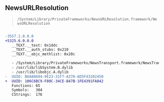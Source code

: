 ## NewsURLResolution

> `/System/Library/PrivateFrameworks/NewsURLResolution.framework/NewsURLResolution`

```diff

-3557.1.0.0.0
+5325.6.0.0.0
   __TEXT.__text: 0x1ddc
   __TEXT.__auth_stubs: 0x210
   __TEXT.__objc_methlist: 0x20c

   - /System/Library/PrivateFrameworks/NewsTransport.framework/NewsTransport
   - /usr/lib/libSystem.B.dylib
   - /usr/lib/libobjc.A.dylib
-  UUID: B6A88A94-9E23-31F7-A376-AD5F43202450
+  UUID: 106C6BC9-F80C-34CE-B47B-1FE4391FA842
   Functions: 65
   Symbols:   304
   CStrings:  176

```
